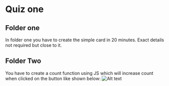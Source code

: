 # Quiz one

## Folder one
In folder one you have to create the simple card in 20 minutes. Exact details not required but close to it. 

## Folder Two
You have to create a count function using JS which will increase count when clicked on the button like shown below: 
![Alt text](chrome-capture-2022-8-27.gif "a title")

